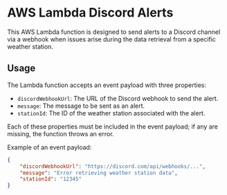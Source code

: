 # AWS Lambda Discord Alerts

This AWS Lambda function is designed to send alerts to a Discord channel via a webhook when issues arise during the data retrieval from a specific weather station.

## Usage

The Lambda function accepts an event payload with three properties:

- `discordWebhookUrl`: The URL of the Discord webhook to send the alert.
- `message`: The message to be sent as an alert.
- `stationId`: The ID of the weather station associated with the alert.

Each of these properties must be included in the event payload; if any are missing, the function throws an error.

Example of an event payload:

```json
{
    "discordWebhookUrl": "https://discord.com/api/webhooks/...",
    "message": "Error retrieving weather station data",
    "stationId": "12345"
}
